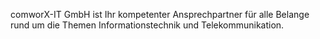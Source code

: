 comworX-IT GmbH ist Ihr kompetenter Ansprechpartner für alle Belange rund um die Themen Informationstechnik und Telekommunikation.
